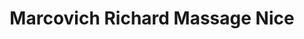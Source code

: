 ---
title: "Marcovich Richard Massage Nice"
url: /nice/marcovich-richard-massage-nice/
shop: Massage
---